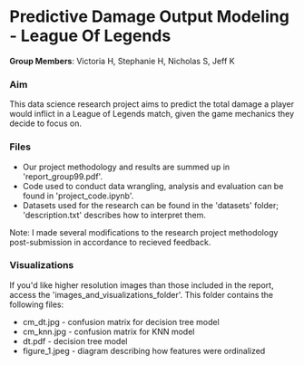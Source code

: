 # Predictive Damage Output Modeling - League Of Legends

**Group Members**: Victoria H, Stephanie H, Nicholas S, Jeff K

### Aim

This data science research project aims to predict the total damage a player would inflict in a League of Legends match, given the game mechanics they decide to focus on.

### Files

- Our project methodology and results are summed up in 'report_group99.pdf'.
- Code used to conduct data wrangling, analysis and evaluation can be found in 'project_code.ipynb'.
- Datasets used for the research can be found in the 'datasets' folder; 'description.txt' describes how to interpret them.

Note: I made several modifications to the research project methodology post-submission in accordance to recieved feedback.

### Visualizations

If you'd like higher resolution images than those included in the report, access the 'images_and_visualizations_folder'. This folder contains the following files:
- cm_dt.jpg - confusion matrix for decision tree model
- cm_knn.jpg - confusion matrix for KNN model
- dt.pdf - decision tree model
- figure_1.jpeg - diagram describing how features were ordinalized
